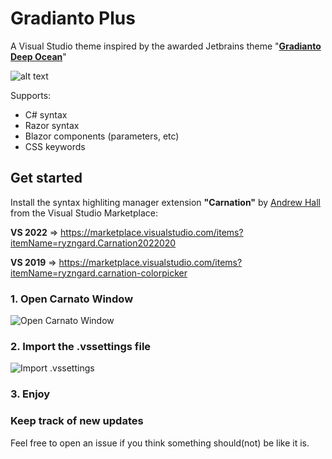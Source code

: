 # Gradianto Plus
A Visual Studio theme inspired by the awarded Jetbrains theme "**[Gradianto Deep Ocean](https://plugins.jetbrains.com/plugin/12334-gradianto)**"

![alt text](https://i.imgur.com/AHE7vhP.png)

Supports:
- C# syntax
- Razor syntax
- Blazor components (parameters, etc)
- CSS keywords

## Get started

Install the syntax highliting manager extension **"Carnation"** by [Andrew Hall](https://github.com/ryzngard/Carnation) from the Visual Studio Marketplace:

**VS 2022** => https://marketplace.visualstudio.com/items?itemName=ryzngard.Carnation2022020

**VS 2019** => https://marketplace.visualstudio.com/items?itemName=ryzngard.carnation-colorpicker

### 1. Open Carnato Window

![Open Carnato Window](https://i.imgur.com/1pIJHmT.png)


### 2. Import the .vssettings file

![Import .vssettings](https://i.imgur.com/UwCjk4D.png)

### 3. Enjoy


### Keep track of new updates

Feel free to open an issue if you think something should(not) be like it is.
